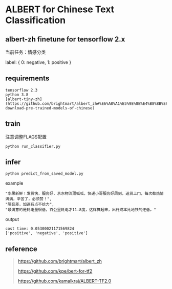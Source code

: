 # ALBERT for Chinese Text Classification

## albert-zh finetune for tensorflow 2.x
当前任务：情感分类 

label: { 0: negative, 1: positive }

## requirements
```
tensorflow 2.3
python 3.8
[albert-tiny-zh](https://github.com/brightmart/albert_zh#%E6%A8%A1%E5%9E%8B%E4%B8%8B%E8%BD%BD-download-pre-trained-models-of-chinese)
```

## train
注意调整FLAGS配置
```
python run_classifier.py
```

## infer
```
python predict_from_saved_model.py
```

example
```
"水果新鲜！发货快，服务好，京东物流顶呱呱，快递小哥服务好周到，送货上门，每次都热情满满，辛苦了，必须赞！",
"隔音差，加速有点不给力",
"最满意的是耗电量很低，百公里耗电才11.8度，这样算起来，出行成本比地铁的还低。"
```

output
```
cost time: 0.05300021171569824
['positive', 'negative', 'positive']
```

## reference
> https://github.com/brightmart/albert_zh
> 
> https://github.com/kpe/bert-for-tf2
> 
> https://github.com/kamalkraj/ALBERT-TF2.0


